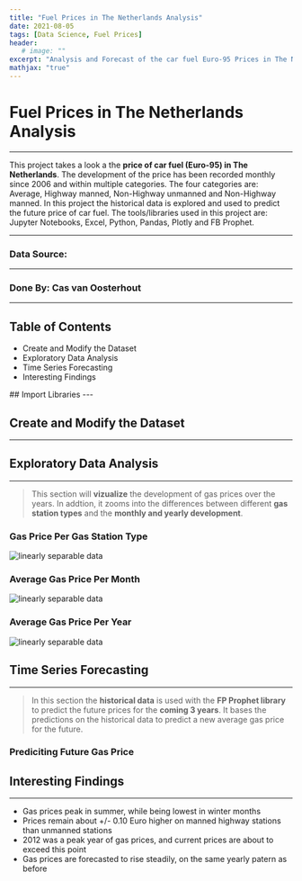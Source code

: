 ```yaml
---
title: "Fuel Prices in The Netherlands Analysis"
date: 2021-08-05
tags: [Data Science, Fuel Prices]
header:
   # image: ""
excerpt: "Analysis and Forecast of the car fuel Euro-95 Prices in The Netherlands"
mathjax: "true"
---
```

# Fuel Prices in The Netherlands Analysis
---
This project takes a look a the **price of car fuel (Euro-95) in The Netherlands**. The development of the price has been recorded monthly since 2006 and within multiple categories. The four categories are: Average, Highway manned, Non-Highway unmanned and Non-Highway manned. In this project the historical data is explored and used to predict the future price of car fuel. 
The tools/libraries used in this project are: Jupyter Notebooks, Excel, Python, Pandas, Plotly and FB Prophet.
___
### Data Source: 
___
### Done By: Cas van Oosterhout
___
## Table of Contents
<ul>
<li> Create and Modify the Dataset </li>
<li> Exploratory Data Analysis </li>
<li> Time Series Forecasting </li>
<li> Interesting Findings </li>
</ul>
## Import Libraries 
---

<script src="https://gist.github.com/CasvanOosterhout/6abe0a5238444e6b61de8bd6173d3cc0.js"></script>

## Create and Modify the Dataset
---

<script src="https://gist.github.com/CasvanOosterhout/b6d36d818f0fef5dfb077de718fdf3d8.js"></script>

## Exploratory Data Analysis
---
> This section will **vizualize** the development of gas prices over the years. In addtion, it zooms into the differences between different **gas station types** and the **monthly and yearly development**. 

### Gas Price Per Gas Station Type 

<script src="https://gist.github.com/CasvanOosterhout/c8374cb536880f47fc4aaf6004da5b2d.js"></script>
<img src="{{ site.url }}{{ site.baseurl }}/images/perceptron/P1.png" alt="linearly separable data">

### Average Gas Price Per Month

<script src="https://gist.github.com/CasvanOosterhout/e48ee2806b9fb5a1ce4791f45688f4bf.js"></script>
<img src="{{ site.url }}{{ site.baseurl }}/images/perceptron/P2.png" alt="linearly separable data">

### Average Gas Price Per Year

<script src="https://gist.github.com/CasvanOosterhout/0cfada88287467fe20ef4d713a0edbaa.js"></script>
<img src="{{ site.url }}{{ site.baseurl }}/images/perceptron/P3.png" alt="linearly separable data">

## Time Series Forecasting
---
> In this section the **historical data** is used with the **FP Prophet library** to predict the future prices for the **coming 3 years**. It bases the predictions on the historical data to predict a new average gas price for the future.

### Prediciting Future Gas Price 

<script src="https://gist.github.com/CasvanOosterhout/5504f800c6d42d7bbaffcfb1c81aff1f.js"></script>



## Interesting Findings
---
<ul>
<li> Gas prices peak in summer, while being lowest in winter months</li>
<li> Prices remain about +/- 0.10 Euro higher on manned highway stations than unmanned stations  </li>
<li> 2012 was a peak year of gas prices, and current prices are about to exceed this point</li>
<li> Gas prices are forecasted to rise steadily, on the same yearly patern as before</li>
</ul>
